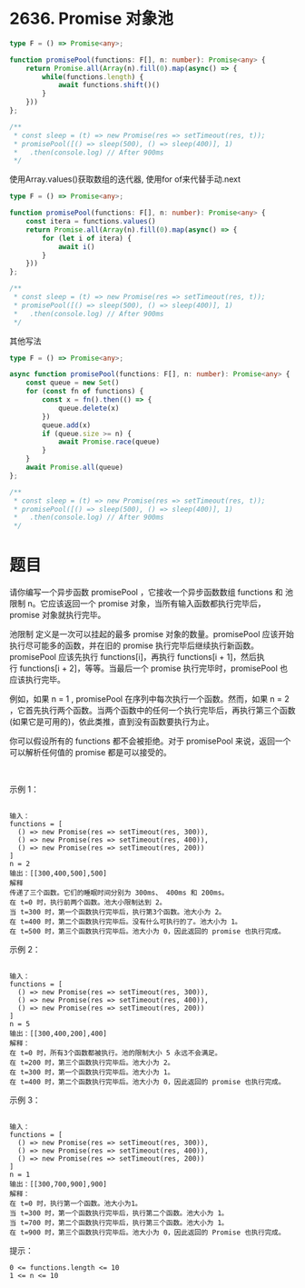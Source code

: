 # 2636. Promise 对象池
```ts
type F = () => Promise<any>;

function promisePool(functions: F[], n: number): Promise<any> {
    return Promise.all(Array(n).fill(0).map(async() => {
        while(functions.length) {
            await functions.shift()()
        }
    }))
};

/**
 * const sleep = (t) => new Promise(res => setTimeout(res, t));
 * promisePool([() => sleep(500), () => sleep(400)], 1)
 *   .then(console.log) // After 900ms
 */
```
使用Array.values()获取数组的迭代器, 使用for of来代替手动.next
```ts
type F = () => Promise<any>;

function promisePool(functions: F[], n: number): Promise<any> {
    const itera = functions.values()
    return Promise.all(Array(n).fill(0).map(async() => {
        for (let i of itera) {
            await i()
        }
    }))
};

/**
 * const sleep = (t) => new Promise(res => setTimeout(res, t));
 * promisePool([() => sleep(500), () => sleep(400)], 1)
 *   .then(console.log) // After 900ms
 */
```
其他写法
```ts
type F = () => Promise<any>;

async function promisePool(functions: F[], n: number): Promise<any> {
    const queue = new Set()
    for (const fn of functions) {
        const x = fn().then(() => {
            queue.delete(x)
        })
        queue.add(x)
        if (queue.size >= n) {
            await Promise.race(queue)
        }
    }
    await Promise.all(queue)
};

/**
 * const sleep = (t) => new Promise(res => setTimeout(res, t));
 * promisePool([() => sleep(500), () => sleep(400)], 1)
 *   .then(console.log) // After 900ms
 */
```

# 题目


请你编写一个异步函数 promisePool ，它接收一个异步函数数组 functions 和 池限制 n。它应该返回一个 promise 对象，当所有输入函数都执行完毕后，promise 对象就执行完毕。

池限制 定义是一次可以挂起的最多 promise 对象的数量。promisePool 应该开始执行尽可能多的函数，并在旧的 promise 执行完毕后继续执行新函数。promisePool 应该先执行 functions[i]，再执行 functions[i + 1]，然后执行 functions[i + 2]，等等。当最后一个 promise 执行完毕时，promisePool 也应该执行完毕。

例如，如果 n = 1 , promisePool 在序列中每次执行一个函数。然而，如果 n = 2 ，它首先执行两个函数。当两个函数中的任何一个执行完毕后，再执行第三个函数(如果它是可用的)，依此类推，直到没有函数要执行为止。

你可以假设所有的 functions 都不会被拒绝。对于 promisePool 来说，返回一个可以解析任何值的 promise 都是可以接受的。

 

示例 1：
```

输入：
functions = [
  () => new Promise(res => setTimeout(res, 300)),
  () => new Promise(res => setTimeout(res, 400)),
  () => new Promise(res => setTimeout(res, 200))
]
n = 2
输出：[[300,400,500],500]
解释
传递了三个函数。它们的睡眠时间分别为 300ms、 400ms 和 200ms。
在 t=0 时，执行前两个函数。池大小限制达到 2。
当 t=300 时，第一个函数执行完毕后，执行第3个函数。池大小为 2。
在 t=400 时，第二个函数执行完毕后。没有什么可执行的了。池大小为 1。
在 t=500 时，第三个函数执行完毕后。池大小为 0，因此返回的 promise 也执行完成。
```
示例 2：
```

输入：
functions = [
  () => new Promise(res => setTimeout(res, 300)),
  () => new Promise(res => setTimeout(res, 400)),
  () => new Promise(res => setTimeout(res, 200))
]
n = 5
输出：[[300,400,200],400]
解释：
在 t=0 时，所有3个函数都被执行。池的限制大小 5 永远不会满足。
在 t=200 时，第三个函数执行完毕后。池大小为 2。
在 t=300 时，第一个函数执行完毕后。池大小为 1。
在 t=400 时，第二个函数执行完毕后。池大小为 0，因此返回的 promise 也执行完成。
```
示例 3：
```

输入：
functions = [
  () => new Promise(res => setTimeout(res, 300)),
  () => new Promise(res => setTimeout(res, 400)),
  () => new Promise(res => setTimeout(res, 200))
]
n = 1
输出：[[300,700,900],900]
解释：
在 t=0 时，执行第一个函数。池大小为1。
当 t=300 时，第一个函数执行完毕后，执行第二个函数。池大小为 1。
当 t=700 时，第二个函数执行完毕后，执行第三个函数。池大小为 1。
在 t=900 时，第三个函数执行完毕后。池大小为 0，因此返回的 Promise 也执行完成。
```


提示：
```
0 <= functions.length <= 10
1 <= n <= 10
```